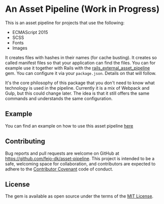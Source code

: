 # An Asset Pipeline (Work in Progress)

This is an asset pipeline for projects that use the following:

* ECMAScript 2015
* SCSS
* Fonts
* Images

It creates files with hashes in their names (for cache busting). It creates so called manifest files so that your application can find the files. You can for example use it together with Rails with the [rails_external_asset_pipeline](https://rubygems.org/gems/rails_external_asset_pipeline) gem. You can configure it via your `package.json`. Details on that will follow.

It's the core philosophy of this package that you don't need to know what technology is used in the pipeline. Currently it is a mix of Webpack and Gulp, but this could change later. The idea is that it still offers the same commands and understands the same configuration.

## Example

You can find an example on how to use this asset pipeline [here](https://github.com/moonglum/rails-5-and-node-asset-pipeline)

## Contributing

Bug reports and pull requests are welcome on GitHub at https://github.com/fejo-dk/asset-pipeline. This project is intended to be a safe, welcoming space for collaboration, and contributors are expected to adhere to the [Contributor Covenant](http://contributor-covenant.org) code of conduct.

## License

The gem is available as open source under the terms of the [MIT License](http://opensource.org/licenses/MIT).

